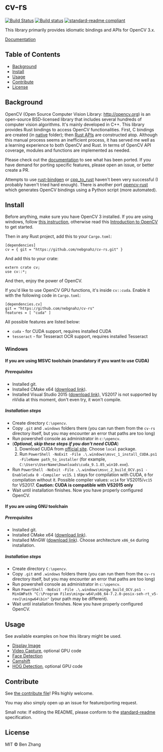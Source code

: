 # cv-rs

[![Build Status][travis-image]][travis-url]
[![Build status][appveyor-image]][appveyor-url]
[![standard-readme compliant][standard-readme-image]][standard-readme-url]

This library primarily provides idiomatic bindings and APIs for OpenCV 3.x.

[Documentation](https://nebgnahz.github.io/cv-rs/cv/)

## Table of Contents

- [Background](#background)
- [Install](#install)
- [Usage](#usage)
- [Contribute](#contribute)
- [License](#license)

## Background

OpenCV (Open Source Computer Vision Library: http://opencv.org) is an
open-source BSD-licensed library that includes several hundreds of computer
vision algorithms. It's mainly developed in C++. This library provides Rust
bindings to access OpenCV functionalities. First, C bindings are created
(in [native](native) folder); then [Rust APIs](src/lib.rs) are constructed
atop. Although this manual process seems an inefficient process, it has served
me well as a learning experience to both OpenCV and Rust. In terms of OpenCV API
coverage, modules and functions are implemented as needed.

Please check out the [documentation](https://nebgnahz.github.io/cv-rs/cv/) to
see what has been ported. If you have demand for porting specific features,
please open an issue, or better create a PR.

Attempts to use [rust-bindgen](https://github.com/servo/rust-bindgen)
or [cpp_to_rust](https://github.com/rust-qt/cpp_to_rust) haven't been very
successful (I probably haven't tried hard enough). There is another
port [opencv-rust](https://github.com/kali/opencv-rust/) which generates OpenCV
bindings using a Python script (more automated).

## Install

Before anything, make sure you have OpenCV 3 installed. If you are using windows, follow [this instruction](#windows), otherwise read this
[Introduction to OpenCV][opencv-intro] to get started.

Then in any Rust project, add this to your `Cargo.toml`:

```
[dependencies]
cv = { git = "https://github.com/nebgnahz/cv-rs.git" }
```

And add this to your crate:

```
extern crate cv;
use cv::*;
```

And then, enjoy the power of OpenCV.

If you'd like to use OpenCV GPU functions, it's inside `cv::cuda`. Enable it
with the following code in `Cargo.toml`:

```
[dependencies.cv]
git = "https://github.com/nebgnahz/cv-rs"
features = [ "cuda" ]
```

All possible features are listed below:
- `cuda` - for CUDA support, requires installed CUDA
- `tesseract` - for Tesseract OCR support, requires installed Tesseract

### Windows

#### If you are using MSVC toolchain (mandatory if you want to use CUDA)
##### Prerequisites
- Installed git.
- Installed CMake x64 ([download link](https://cmake.org/download/)).
- Installed Visual Studio 2015 ([download link](https://go.microsoft.com/fwlink/?LinkId=532606&clcid=0x409)), VS2017 is not supported by nVidia at this moment, don't even try, it won't compile.

##### Installation steps
- Create directory `C:\opencv`.
- Copy `.git` and `.windows` folders there (you can run them from the `cv-rs` directory itself, but you may encounter an error that paths are too long)
- Run powershell console as administrator in `c:\opencv`.
- (***Optional, skip these steps if you don't need CUDA***)
    1. Download CUDA from [official site](https://developer.nvidia.com/cuda-downloads?target_os=Windows&target_arch=x86_64&target_version=10). Choose `local` package.
    1. Run `PowerShell -NoExit -File .\.windows\msvc_1_install_CUDA.ps1 -FileName path_to_installer` (for example, `C:\Users\UserName\Downloads\cuda_9.1.85_win10.exe`).
- Run `PowerShell -NoExit -File .\.windows\msvc_2_build_OCV.ps1 -EnableCuda 0 -Compiler vc15`. `1` stays for compilation with CUDA, `0` for compilation without it. Possible compiler values: `vc14` for VS2015/`vc15` for VS2017. **Caution: CUDA is compatible with VS2015 only**
- Wait until installation finishes. Now you have properly configured OpenCV.

#### If you are using GNU toolchain

##### Prerequisites
- Installed git.
- Installed CMake x64 ([download link](https://cmake.org/download/)).
- Installed MinGW ([download link](https://sourceforge.net/projects/mingw-w64/files/latest/download)). Choose architecture `x86_64` during installation.

##### Installation steps
- Create directory `C:\opencv`.
- Copy `.git` and `.windows` folders there (you can run them from the `cv-rs` directory itself, but you may encounter an error that paths are too long)
- Run powershell console as administrator in `c:\opencv`.
- Run `PowerShell -NoExit -File .\.windows\mingw_build_OCV.ps1 -MinGWPath "C:\Program Files\mingw-w64\x86_64-7.2.0-posix-seh-rt_v5-rev1\mingw64\bin"` (your path may be different).
- Wait until installation finishes. Now you have properly configured OpenCV.

## Usage

See available examples on how this library might be used.

- [Display Image](examples/display_image.rs)
- [Video Capture](examples/video_capture.rs), optional GPU code
- [Face Detection](examples/face_detect.rs)
- [Camshift](examples/camshift.rs)
- [HOG Detection](examples/hog.rs), optional GPU code

## Contribute

See [the contribute file](CONTRIBUTING.md)! PRs highly welcome.

You may also simply open up an issue for feature/porting request.

Small note: If editing the README, please conform to the
[standard-readme](https://github.com/RichardLitt/standard-readme) specification.

## License

MIT © Ben Zhang

<!-- links -->
[travis-image]: https://travis-ci.org/nebgnahz/cv-rs.svg?branch=master
[travis-url]: https://travis-ci.org/nebgnahz/cv-rs
[appveyor-image]: https://ci.appveyor.com/api/projects/status/dutogjshst3oyra2/branch/master?svg=true
[appveyor-url]: https://ci.appveyor.com/project/nebgnahz/cv-rs
[standard-readme-image]: https://img.shields.io/badge/standard--readme-OK-green.svg?style=flat-square
[standard-readme-url]: https://github.com/RichardLitt/standard-readme
[opencv-intro]: http://docs.opencv.org/3.1.0/df/d65/tutorial_table_of_content_introduction.html
